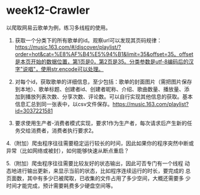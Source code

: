 # week12-Crawler
以爬取网易云歌单为例，练习多线程的使用。 

1. 获取一个分类下的所有歌单的id。观察url可以发现其页码规律：https://music.163.com/#/discover/playlist/?order=hot&cat=%E8%AF%B4%E5%94%B1&limit=35&offset=35。offset是本页开始的数据位置，第1页是0，第2页是35。分类参数是utf-8编码后的汉字"说唱"，使用str.encode可以处理。 

2. 对每个id，获取歌单的详细信息，至少包括：歌单的封面图片（需把图片保存到本地）、歌单标题、创建者id、创建者昵称、介绍、歌曲数量、播放量、添加到播放列表次数、分享次数、评论数。可以自行实现其他信息的获取。基本信息汇总到同一张表中，以csv文件保存。https://music.163.com/playlist?id=3037221581 

3. 要求使用生产者-消费者模式实现，要求1作为生产者，每次请求后产生新的任务交给消费者，消费者执行要求2。

4.（附加）爬虫程序往往需要稳定运行较长的时间，因此如果你的程序突然中断或异常（比如网络或被封），如何能够快速从断点重启？

5.（附加）爬虫程序往往需要比较友好的状态输出，因此可否专门有一个线程 动态地进行输出更新，来显示当前的状态，比如程序连续运行的时长，要完成的 总页面数，其中有多少已被爬取，已收集的文件占用了多少空间，大概还需要多 少时间才能完成，预计需要耗费多少硬盘空间等。
